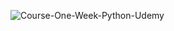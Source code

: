 
![Course-One-Week-Python-Udemy](https://github.com/user-attachments/assets/70361a07-3697-4399-85db-2858edb82068)
